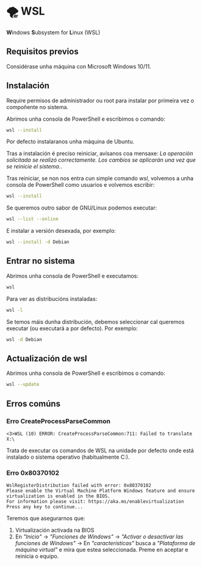 # 🌪️ WSL
**W**indows **S**ubsystem for **L**inux (WSL)

## Requisitos previos

Considérase unha máquina con Microsoft Windows 10/11.

## Instalación

Require permisos de administrador ou root para instalar por primeira vez o compoñente no sistema.

Abrimos unha consola de PowerShell e escribimos o comando:

``` bash
wsl --install
```

Por defecto instalaranos unha máquina de Ubuntu.

Tras a instalación é preciso reiniciar, avísanos coa mensaxe: *La operación solicitada se realizó correctamente. Los cambios se aplicarán una vez que se reinicie el sistema.*.

Tras reiniciar, se non nos entra cun simple comando *wsl*, volvemos a unha consola de PowerShell como usuarios e volvemos escribir:

``` bash
wsl --install
```

Se queremos outro sabor de GNU/Linux podemos executar:

``` bash
wsl --list --online
```

E instalar a versión desexada, por exemplo:

``` bash
wsl --install -d Debian
```

## Entrar no sistema

Abrimos unha consola de PowerShell e executamos:

``` bash
wsl
```

Para ver as distribucións instaladas:

``` bash
wsl -l
```

Se temos máis dunha distribución, debemos seleccionar cal queremos executar (ou executará a por defecto). Por exemplo:

``` bash
wsl -d Debian
```

## Actualización de wsl

Abrimos unha consola de PowerShell e escribimos o comando:

``` bash
wsl --update
```

## Erros comúns

### Erro CreateProcessParseCommon

~~~~
<3>WSL (10) ERROR: CreateProcessParseCommon:711: Failed to translate X:\
~~~~

Trata de executar os comandos de WSL na unidade por defecto onde está instalado o sistema operativo (habitualmente C:\).

### Erro 0x80370102

~~~~
WslRegisterDistribution failed with error: 0x80370102
Please enable the Virtual Machine Platform Windows feature and ensure virtualization is enabled in the BIOS.
For information please visit: https://aka.ms/enablevirtualization
Press any key to continue...
~~~~

Teremos que asegurarnos que:

  1. Virtualización activada na BIOS
  2. En *"Inicio"* -> *"Funciones de Windows"* -> *"Activar o desactivar las funciones de Windows"* -> En *"características"* busca a *"Plataforma de máquina virtual"* e mira que estea seleccionada. Preme en aceptar e reinicia o equipo.

